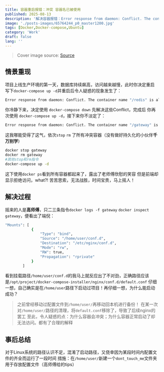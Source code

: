 ```yaml
---
title: 容器重启报错：冲突 容器名已被使用
published: 2025-08-13
description: '解决容器报错：Error response from daemon: Conflict. The container name "/redis" is already in use by container "b3b8fcc2345..." You have to remove (or rename) that container to be able to reuse that name.'
image: './posts-images/65764244_p0_master1200.jpg'
tags: [Docker,Docker-compose,Ubuntu]
category: 'Work'
draft: false 
lang: ''
---
```


> Cover image source: [Source](https://www.pixiv.net/users/16943368)

## 情景重现

项目上线生产环境的第一天，数据库持续飙高，访问越来越慢，此时你决定重启
写下`docker-compose up -d`并重启后令人疑惑的现象发生了：
```bash
Error response from daemon: Conflict. The container name "/redis" is already in use by container "b3b8fcc2345..." You have to remove (or rename) that container to be able to reuse that name.'
```

你冷静下来，决定使用 `docker-compose down` 先解决这些Conflict，完成后
你再次使用 `docker-compose up -d`，接下来你不淡定了：
 ```bash
Error response from daemon: Conflict. The container name "/gateway" is already in use by container "a3c7d1342..." You have to remove (or rename) that container to be able to reuse that name.'
```

这我哪能受得了这气，依次`stop` `rm` 了所有冲突容器（没有做好持久化的小伙伴**千万别学**）
```bash
docker stop gateway
docker rm gateway
#其他stop和rm指令
docker-compose up -d
```

这下使用`docker ps`看到所有容器都起来了，露出了老师傅欣慰的笑容
但是前端却显示拒绝访问，what?!
苦苦思索，无法战胜，时间宝贵，马上摇人！

## 解决过程

摇来的人是**高师傅**，只二三条指令`docker logs -f gateway` `docker inspect gateway`，便看出了端倪：
```bash
"Mounts": [
            {
                "Type": "bind",
                "Source": "/home/user/conf.d",
                "Destination": "/etc/nginx/conf.d",
                "Mode": "rw",
                "RW": true,
                "Propagation": "rprivate"
            }
        ]
```

看到挂载路径`/home/user/conf.d`的我马上就反应出了不对劲，正确路径应该是`/opt/project/docker-compose-installer/nginx/conf.d/default.conf`
仔细一想，自己确实是在`/home/user`路径下启动过项目！再仔细一想，为什么能启动成功？
> 之前曾经移动过配置文件到`/home/user/`再移动回本机进行备份！
> 在某一次对`/home/user/`路径的清理，将`default.conf`移除了，导致了后续nginx的罢工
至此，令人疑惑的点：为什么容器会冲突；为什么容器正常启动了却无法访问。都有了合理的解释

## 事后总结

对于Linux系统的路径认识不足，混淆了启动路径，又侥幸因为某段时间内配置文件的齐全而运行了一段时间
措施：在`/home/user/`新建一个`dont_touch_me`文件夹用于存放配置文件（高师傅给的tips）